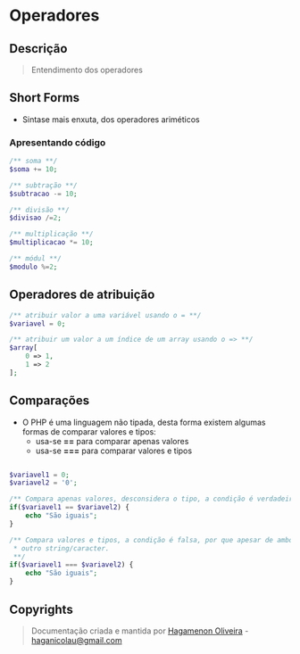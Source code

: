 # Operadores

## Descrição

>Entendimento dos operadores

## Short Forms

- Sintase mais enxuta, dos operadores ariméticos

### Apresentando código

```php
/** soma **/
$soma += 10;

/** subtração **/
$subtracao -= 10;

/** divisão **/
$divisao /=2;

/** multiplicação **/
$multiplicacao *= 10;

/** módul **/
$modulo %=2;
```

## Operadores de atribuição

```php
/** atribuir valor a uma variável usando o = **/
$variavel = 0;

/** atribuir um valor a um índice de um array usando o => **/
$array[
    0 => 1,
    1 => 2
];
```

## Comparações

- O PHP é uma linguagem não tipada, desta forma existem algumas formas de comparar valores e tipos:
  - usa-se **==** para comparar apenas valores
  - usa-se **===** para comparar valores e tipos  

```php

$variavel1 = 0;
$variavel2 = '0';

/** Compara apenas valores, desconsidera o tipo, a condição é verdadeira, entra no if. **/ 
if($variavel1 == $variavel2) {
    echo "São iguais";
}

/** Compara valores e tipos, a condição é falsa, por que apesar de ambos serem 0, um é inteiro e o 
 * outro string/caracter. 
 **/
if($variavel1 === $variavel2) {
    echo "São iguais";
}

```

## Copyrights

>Documentação criada e mantida por [Hagamenon Oliveira](https://github.com/haganicolau) - [haganicolau@gmail.com](https://mailto:haganicolau@gmail.com)
